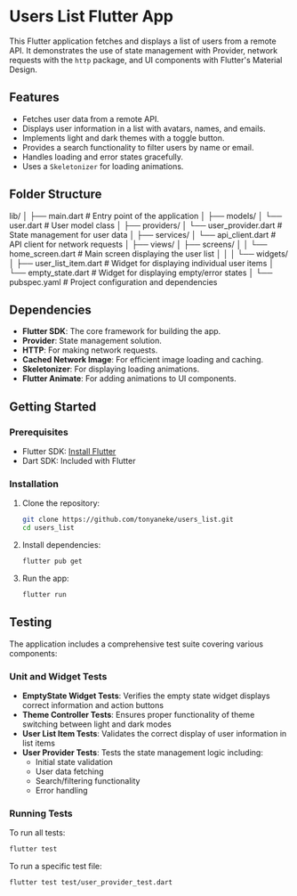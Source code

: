 # Users List Flutter App

This Flutter application fetches and displays a list of users from a remote API. It demonstrates the use of state management with Provider, network requests with the `http` package, and UI components with Flutter's Material Design.

## Features

- Fetches user data from a remote API.
- Displays user information in a list with avatars, names, and emails.
- Implements light and dark themes with a toggle button.
- Provides a search functionality to filter users by name or email.
- Handles loading and error states gracefully.
- Uses a `Skeletonizer` for loading animations.

## Folder Structure

lib/
│
├── main.dart # Entry point of the application
│
├── models/
│ └── user.dart # User model class
│
├── providers/
│ └── user_provider.dart # State management for user data
│
├── services/
│ └── api_client.dart # API client for network requests
│
├── views/
│ ├── screens/
│ │ └── home_screen.dart # Main screen displaying the user list
│ │
│ └── widgets/
│ ├── user_list_item.dart # Widget for displaying individual user items
│ └── empty_state.dart # Widget for displaying empty/error states
│
└── pubspec.yaml # Project configuration and dependencies

## Dependencies

- **Flutter SDK**: The core framework for building the app.
- **Provider**: State management solution.
- **HTTP**: For making network requests.
- **Cached Network Image**: For efficient image loading and caching.
- **Skeletonizer**: For displaying loading animations.
- **Flutter Animate**: For adding animations to UI components.

## Getting Started

### Prerequisites

- Flutter SDK: [Install Flutter](https://flutter.dev/docs/get-started/install)
- Dart SDK: Included with Flutter

### Installation

1. Clone the repository:

   ```bash
   git clone https://github.com/tonyaneke/users_list.git
   cd users_list
   ```

2. Install dependencies:

   ```bash
   flutter pub get
   ```

3. Run the app:
   ```bash
   flutter run
   ```

## Testing

The application includes a comprehensive test suite covering various components:

### Unit and Widget Tests

- **EmptyState Widget Tests**: Verifies the empty state widget displays correct information and action buttons
- **Theme Controller Tests**: Ensures proper functionality of theme switching between light and dark modes
- **User List Item Tests**: Validates the correct display of user information in list items
- **User Provider Tests**: Tests the state management logic including:
  - Initial state validation
  - User data fetching
  - Search/filtering functionality
  - Error handling

### Running Tests

To run all tests:

```bash
flutter test
```

To run a specific test file:

```bash
flutter test test/user_provider_test.dart
```
